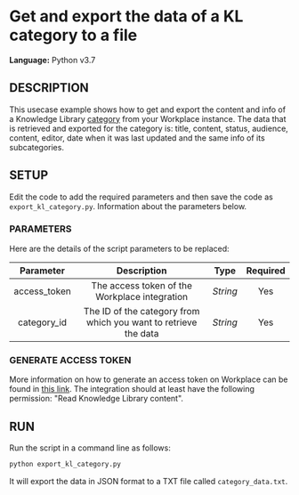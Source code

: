 # Get and export the data of a KL category to a file

**Language:** Python v3.7

## DESCRIPTION
This usecase example shows how to get and export the content and info of a Knowledge Library [category](https://developers.facebook.com/docs/workplace/reference/graph-api/category) from your Workplace instance. The data that is retrieved and exported for the category is: title, content, status, audience, content, editor, date when it was last updated and the same info of its subcategories.

## SETUP
Edit the code to add the required parameters and then save the code as `export_kl_category.py`. Information about the parameters below.

### PARAMETERS
Here are the details of the script parameters to be replaced:

   | Parameter         | Description                                                |  Type           |  Required    |
   |:-----------------:|:----------------------------------------------------------:|:---------------:|:------------:|
   | access_token      |  The access token of the Workplace integration             | _String_ | Yes |
| category_id      |  The ID of the category from which you want to retrieve the data             | _String_ | Yes |

### GENERATE ACCESS TOKEN
More information on how to generate an access token on Workplace can be found in [this link](https://developers.facebook.com/docs/workplace/custom-integrations-new/). The integration should at least have the following permission: "Read Knowledge Library content".

## RUN

Run the script in a command line as follows:

```python
python export_kl_category.py
```

It will export the data in JSON format to a TXT file called `category_data.txt`.
